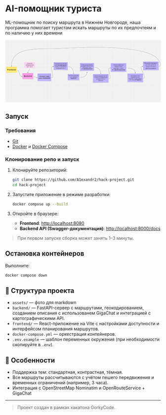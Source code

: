 # AI-помощник туриста

ML-помощник по поиску маршрута в Нижнем Новгороде, наша программа помогает туристам искать маршруты по их предпочтеям и по наличию у них времени

<img src="assets/schema.png" alt="Логотип">

## Запуск

### Требования
- [Git](https://git-scm.com/)
- [Docker](https://www.docker.com/) и [Docker Compose](https://docs.docker.com/compose/)

### Клонирование репо и запуск

1. Клонируйте репозиторий:
   ```bash
   git clone https://github.com/A1exandr2/hack-project.git
   cd hack-project
   ```

2. Запустите приложение в режиме разработки:
   ```bash
   docker compose up --build
   ```

3. Откройте в браузере:
   - **Frontend**: [http://localhost:8080](http://localhost:8080)
   - **Backend API (Swagger-документация)**: [http://localhost:8000/docs](http://localhost:8000/docs)

> При первом запуске сборка может занять 1–3 минуты.

## Остановка контейнеров

Выполните:
```bash
docker compose down
```

## 📁 Структура проекта

- `assets/` — фото для markdown
- `backend/` — FastAPI-сервер с маршрутами, геокодированием, созданием описания с использованем GigaChat и интеграцией с картографическими API.
- `frontend/` — React-приложение на Vite с настройками доступности и интерфейсом планирования маршрутов.
- `docker-compose.yml` — оркестрация контейнеров.
- `.env.example` — шаблон переменных окружения (при необходимости скопируйте в `.env`).

## 🧪 Особенности

- Поддержка тем: стандартная, контрастная, тёмная.
- Все маршруты рассчитываются с учётом пешего передвижения и временных ограничений (например, 3 часа).
- Интеграция с OpenStreetMap Nominatim и OpenRouteService + GigaChat

---


> Проект создан в рамках хакатона GorkyCode.